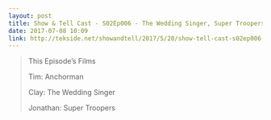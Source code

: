 ```yaml
---
layout: post
title: Show & Tell Cast - S02Ep006 - The Wedding Singer, Super Troopers & Anchorman
date: 2017-07-08 10:09
link: http://tekside.net/showandtell/2017/5/20/show-tell-cast-s02ep006-the-wedding-singer-super-troopers-anchorman
---
```


> This Episode’s Films
> 
> Tim: Anchorman
> 
> Clay: The Wedding Singer
> 
> Jonathan: Super Troopers

​